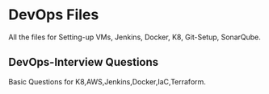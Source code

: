 
# DevOps Files

All the files for Setting-up VMs, Jenkins, Docker, K8, Git-Setup, SonarQube.


## DevOps-Interview Questions

Basic Questions for K8,AWS,Jenkins,Docker,IaC,Terraform.
